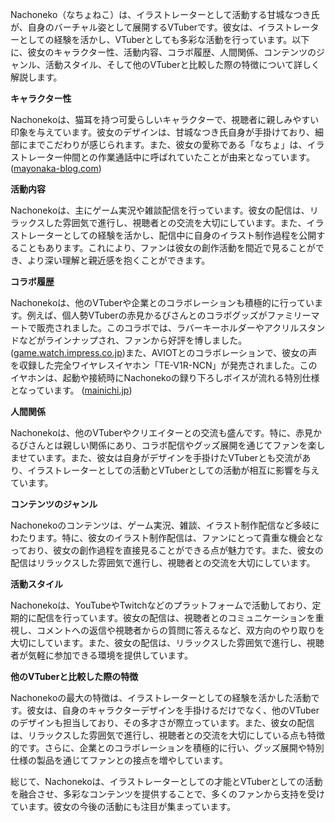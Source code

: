 Nachoneko（なちょねこ）は、イラストレーターとして活動する甘城なつき氏が、自身のバーチャル姿として展開するVTuberです。彼女は、イラストレーターとしての経験を活かし、VTuberとしても多彩な活動を行っています。以下に、彼女のキャラクター性、活動内容、コラボ履歴、人間関係、コンテンツのジャンル、活動スタイル、そして他のVTuberと比較した際の特徴について詳しく解説します。

**キャラクター性**

Nachonekoは、猫耳を持つ可愛らしいキャラクターで、視聴者に親しみやすい印象を与えています。彼女のデザインは、甘城なつき氏自身が手掛けており、細部にまでこだわりが感じられます。また、彼女の愛称である「なちょ」は、イラストレーター仲間との作業通話中に呼ばれていたことが由来となっています。 ([mayonaka-blog.com](https://mayonaka-blog.com/nachoneko-kawaii/?utm_source=openai))

**活動内容**

Nachonekoは、主にゲーム実況や雑談配信を行っています。彼女の配信は、リラックスした雰囲気で進行し、視聴者との交流を大切にしています。また、イラストレーターとしての経験を活かし、配信中に自身のイラスト制作過程を公開することもあります。これにより、ファンは彼女の創作活動を間近で見ることができ、より深い理解と親近感を抱くことができます。

**コラボ履歴**

Nachonekoは、他のVTuberや企業とのコラボレーションも積極的に行っています。例えば、個人勢VTuberの赤見かるびさんとのコラボグッズがファミリーマートで販売されました。このコラボでは、ラバーキーホルダーやアクリルスタンドなどがラインナップされ、ファンから好評を博しました。 ([game.watch.impress.co.jp](https://game.watch.impress.co.jp/docs/news/1610417.html?utm_source=openai))また、AVIOTとのコラボレーションで、彼女の声を収録した完全ワイヤレスイヤホン「TE-V1R-NCN」が発売されました。このイヤホンは、起動や接続時にNachonekoの録り下ろしボイスが流れる特別仕様となっています。 ([mainichi.jp](https://mainichi.jp/articles/20241012/pr2/00m/020/001000c?utm_source=openai))

**人間関係**

Nachonekoは、他のVTuberやクリエイターとの交流も盛んです。特に、赤見かるびさんとは親しい関係にあり、コラボ配信やグッズ展開を通じてファンを楽しませています。また、彼女は自身がデザインを手掛けたVTuberとも交流があり、イラストレーターとしての活動とVTuberとしての活動が相互に影響を与えています。

**コンテンツのジャンル**

Nachonekoのコンテンツは、ゲーム実況、雑談、イラスト制作配信など多岐にわたります。特に、彼女のイラスト制作配信は、ファンにとって貴重な機会となっており、彼女の創作過程を直接見ることができる点が魅力です。また、彼女の配信はリラックスした雰囲気で進行し、視聴者との交流を大切にしています。

**活動スタイル**

Nachonekoは、YouTubeやTwitchなどのプラットフォームで活動しており、定期的に配信を行っています。彼女の配信は、視聴者とのコミュニケーションを重視し、コメントへの返信や視聴者からの質問に答えるなど、双方向のやり取りを大切にしています。また、彼女の配信は、リラックスした雰囲気で進行し、視聴者が気軽に参加できる環境を提供しています。

**他のVTuberと比較した際の特徴**

Nachonekoの最大の特徴は、イラストレーターとしての経験を活かした活動です。彼女は、自身のキャラクターデザインを手掛けるだけでなく、他のVTuberのデザインも担当しており、その多才さが際立っています。また、彼女の配信は、リラックスした雰囲気で進行し、視聴者との交流を大切にしている点も特徴的です。さらに、企業とのコラボレーションを積極的に行い、グッズ展開や特別仕様の製品を通じてファンとの接点を増やしています。

総じて、Nachonekoは、イラストレーターとしての才能とVTuberとしての活動を融合させ、多彩なコンテンツを提供することで、多くのファンから支持を受けています。彼女の今後の活動にも注目が集まっています。 